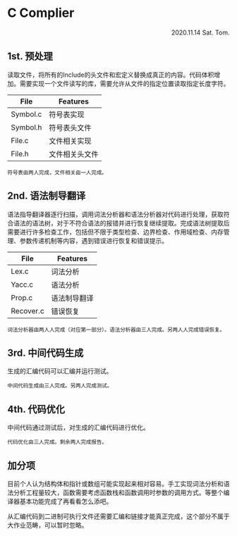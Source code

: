 # C Complier

<p align="right">2020.11.14 Sat. Tom.</p>

## 1st. 预处理

读取文件，将所有的Include的头文件和宏定义替换成真正的内容。代码体积增加。需要实现一个文件读写的库，需要允许从文件的指定位置读取指定长度字符。

| File     | Features       |
| -------- | -------------- |
| Symbol.c | 符号表实现     |
| Symbol.h | 符号表头文件   |
| File.c   | 文件相关实现   |
| File.h   | 文件相关头文件 |

`符号表由两人完成，文件相关由一人完成。`



## 2nd. 语法制导翻译

语法指导翻译器逐行扫描，调用词法分析器和语法分析器对代码进行处理，获取符合语法的语法树，对于不符合语法的报错并进行恢复继续提取。完成语法树提取后需要进行许多检查工作，包括但不限于类型检查、边界检查、作用域检查、内存管理、参数传递机制等内容，遇到错误进行恢复和错误提示。

| File      | Features     |
| --------- | ------------ |
| Lex.c     | 词法分析     |
| Yacc.c    | 语法分析     |
| Prop.c    | 语法制导翻译 |
| Recover.c | 错误恢复     |

`词法分析器由两人人完成（对应第一部分）。语法分析器由三人完成。另两人人完成错误恢复。`



## 3rd. 中间代码生成

生成的汇编代码可以汇编并运行测试。

`中间代码生成由三人完成。另两人完成测试。`



## 4th. 代码优化

中间代码通过测试后，对生成的汇编代码进行优化。

`代码优化由三人完成。剩余两人完成报告。`



## 加分项

目前个人认为结构体和指针或数组可能实现起来相对容易。手工实现词法分析和语法分析工程量较大，函数需要考虑函数栈和函数调用时参数的调用方式。等整个编译器基本功能完成了再看看怎么添吧。



从汇编代码到二进制可执行文件还需要汇编和链接才能真正完成，这个部分不属于大作业范畴，可以暂时忽略。